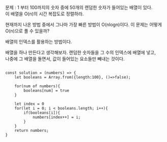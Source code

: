 문제 : 1 부터 100까지의 숫자 중에 50개의 랜덤한 숫자가 들어있는 배열이 있다.  
이 배열을 O(n)의 시간 복잡도로 정렬하라.

현재까지 나온 방법 중에서 그나마 가장 빠른 방법이
O(nlogn)이다.
이 문제는 어떻게 O(n)으로 풀 수 있을까?

배열의 인덱스를 활용하는 방법이다.

배열을 하나 만든다고 생각해보자.
랜덤한 숫자들을 그 수의 인덱스에 배열에 넣고,  
나중에 그 배열을 돌면서, 값이 들어있는 요소들만 빼내는 것이다.

<pre>
<code>
const solution = (numbers) => {
    let booleans = Array.from({length:100}, ()=>false);

    for(num of numbers){
        booleans[num] = true
    }

    let index = 0
    for(let i = 0; i < booleans.length; i++){
        if(booleans[i]){
            numbers[index++] = i;
        }
    }
    return numbers;
}
</code>
</pre>
